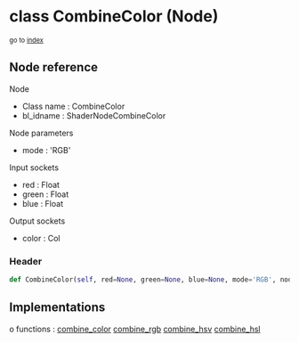 # class CombineColor (Node)

<sub>go to [index](/docs/index.md)</sub>

## Node reference

Node
 - Class name : CombineColor
 - bl_idname : ShaderNodeCombineColor

Node parameters
 - mode : 'RGB'

Input sockets
 - red : Float
 - green : Float
 - blue : Float

Output sockets
 - color : Col

### Header

``` python
def CombineColor(self, red=None, green=None, blue=None, mode='RGB', node_label=None, node_color=None):
```

## Implementations

o functions : [combine_color](/docs/Shader_classes/combine_color.md) [combine_rgb](/docs/Shader_classes/combine_rgb.md) [combine_hsv](/docs/Shader_classes/combine_hsv.md) [combine_hsl](/docs/Shader_classes/combine_hsl.md)

